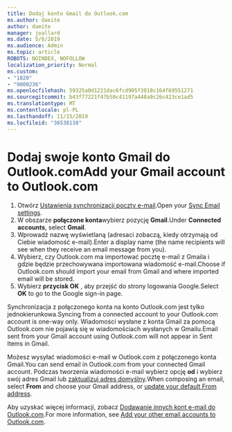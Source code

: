 ```yaml
---
title: Dodaj konto Gmail do Outlook.com
ms.author: daeite
author: daeite
manager: joallard
ms.date: 5/6/2019
ms.audience: Admin
ms.topic: article
ROBOTS: NOINDEX, NOFOLLOW
localization_priority: Normal
ms.custom:
- "1820"
- "9000236"
ms.openlocfilehash: 59325a0d1221dac6fcd905f3918c164f69551271
ms.sourcegitcommit: b43f77221f47b50c41197a448a9c26c423ce1ad5
ms.translationtype: MT
ms.contentlocale: pl-PL
ms.lasthandoff: 11/15/2019
ms.locfileid: "36538138"
---
```

# <a name="add-your-gmail-account-to-outlookcom"></a><span data-ttu-id="ce4d3-102">Dodaj swoje konto Gmail do Outlook.com</span><span class="sxs-lookup"><span data-stu-id="ce4d3-102">Add your Gmail account to Outlook.com</span></span>

1. <span data-ttu-id="ce4d3-103">Otwórz [Ustawienia synchronizacji poczty e-mail](https://go.microsoft.com/fwlink/?linkid=875264).</span><span class="sxs-lookup"><span data-stu-id="ce4d3-103">Open your [Sync Email settings](https://go.microsoft.com/fwlink/?linkid=875264).</span></span>
2. <span data-ttu-id="ce4d3-104">W obszarze **połączone konta**wybierz pozycję **Gmail**.</span><span class="sxs-lookup"><span data-stu-id="ce4d3-104">Under **Connected accounts**, select **Gmail**.</span></span>
3. <span data-ttu-id="ce4d3-105">Wprowadź nazwę wyświetlaną (adresaci zobaczą, kiedy otrzymają od Ciebie wiadomość e-mail).</span><span class="sxs-lookup"><span data-stu-id="ce4d3-105">Enter a display name (the name recipients will see when they receive an email message from you).</span></span>
4. <span data-ttu-id="ce4d3-106">Wybierz, czy Outlook.com ma importować pocztę e-mail z Gmaila i gdzie będzie przechowywana importowana wiadomość e-mail.</span><span class="sxs-lookup"><span data-stu-id="ce4d3-106">Choose if Outlook.com should import your email from Gmail and where imported email will be stored.</span></span>
5. <span data-ttu-id="ce4d3-107">Wybierz **przycisk OK** , aby przejść do strony logowania Google.</span><span class="sxs-lookup"><span data-stu-id="ce4d3-107">Select **OK** to go to the Google sign-in page.</span></span>

<span data-ttu-id="ce4d3-108">Synchronizacja z połączonego konta na konto Outlook.com jest tylko jednokierunkowa.</span><span class="sxs-lookup"><span data-stu-id="ce4d3-108">Syncing from a connected account to your Outlook.com account is one-way only.</span></span> <span data-ttu-id="ce4d3-109">Wiadomości wysłane z konta Gmail za pomocą Outlook.com nie pojawią się w wiadomościach wysłanych w Gmailu.</span><span class="sxs-lookup"><span data-stu-id="ce4d3-109">Email sent from your Gmail account using Outlook.com will not appear in Sent Items in Gmail.</span></span>

<span data-ttu-id="ce4d3-110">Możesz wysyłać wiadomości e-mail w Outlook.com z połączonego konta Gmail.</span><span class="sxs-lookup"><span data-stu-id="ce4d3-110">You can send email in Outlook.com from your connected Gmail account.</span></span> <span data-ttu-id="ce4d3-111">Podczas tworzenia wiadomości e-mail wybierz opcję **od** i wybierz swój adres Gmail lub [zaktualizuj adres domyślny](https://go.microsoft.com/fwlink/?linkid=875264).</span><span class="sxs-lookup"><span data-stu-id="ce4d3-111">When composing an email, select **From** and choose your Gmail address, or [update your default From address](https://go.microsoft.com/fwlink/?linkid=875264).</span></span>

<span data-ttu-id="ce4d3-112">Aby uzyskać więcej informacji, zobacz [Dodawanie innych kont e-mail do Outlook.com](https://support.office.com/article/c5224df4-5885-4e79-91ba-523aa743f0ba?wt.mc_id=Office_Outlook_com_Alchemy).</span><span class="sxs-lookup"><span data-stu-id="ce4d3-112">For more information, see [Add your other email accounts to Outlook.com](https://support.office.com/article/c5224df4-5885-4e79-91ba-523aa743f0ba?wt.mc_id=Office_Outlook_com_Alchemy).</span></span>